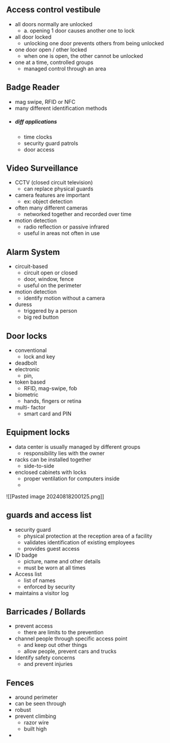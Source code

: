 ## Access control vestibule
- all doors normally are unlocked
	- a. opening 1 door causes another one to lock
- all door locked
	- unlocking one door prevents others from being unlocked
- one door open / other locked
	- when one is open, the other cannot be unlocked
- one at a time, controlled groups
	- managed control through an area

## Badge Reader
- mag swipe, RFID or NFC
- many different identification methods 
- ##### diff applications
	- time clocks
	- security guard patrols
	- door access

## Video Surveillance
- CCTV (closed circuit television)
	- can replace physical guards
- camera features are important
	- ex: object detection  
- often many different cameras
	- networked together and recorded over time
- motion detection 
	- radio reflection or passive infrared
	- useful in areas not often in use

## Alarm System
- circuit-based
	- circuit open or closed
	- door, window, fence
	- useful on the perimeter
- motion detection 
	- identify motion without a camera
- duress 
	- triggered by a person
	- big red button

## Door locks
- conventional 
	- lock and key
- deadbolt
- electronic
	- pin, 
- token based
	- RFID, mag-swipe, fob
- biometric
	- hands, fingers or retina 
- multi- factor
	- smart card and PIN

## Equipment locks
- data center is usually managed by different groups
	- responsibility lies with the owner
- racks can be installed together
	- side-to-side
- enclosed cabinets with locks
	- proper ventilation for computers inside
	- 
![[Pasted image 20240818200125.png]]


## guards and access list
- security guard 
	- physical protection at the reception area of a facility
	- validates identification of existing employees
	- provides guest access
- ID badge
	- picture, name and other details
	- must be worn at all times
- Access list
	- list of names
	- enforced by security
- maintains a visitor log

## Barricades / Bollards
- prevent access
	- there are  limits to the prevention 
- channel people through specific access point
	- and keep out other things
	- allow people, prevent cars and trucks
- Identify safety concerns
	- and prevent injuries

## Fences
 - around perimeter
 - can be seen through
 - robust
 - prevent climbing
	 - razor wire 
	 - built high
- 